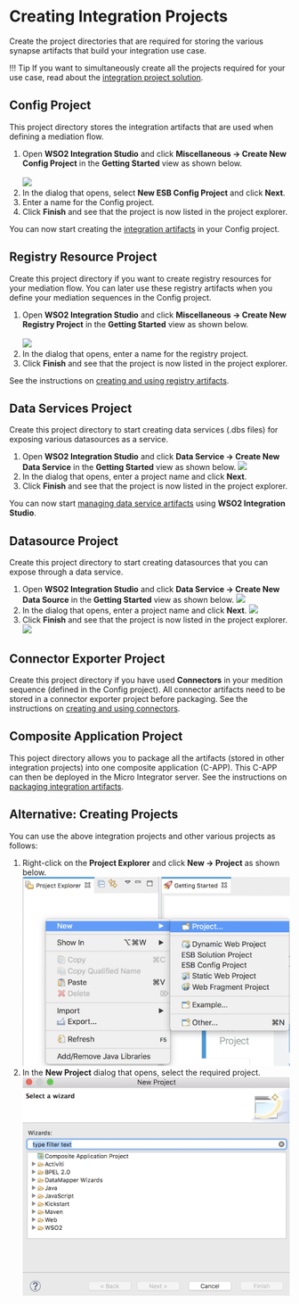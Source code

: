 # Creating Integration Projects

Create the project directories that are required for storing the various synapse artifacts that build your integration use case.

!!! Tip
    If you want to simultaneously create all the projects required for your use case, read about the [integration project solution](../../develop/creating-project-solution).

## Config Project

This project directory stores the integration artifacts that are used when defining a mediation flow.

<ol>
    <li>
        Open <b>WSO2 Integration Studio</b> and click <b>Miscellaneous → Create New Config Project</b> in the <b>Getting Started</b> view as shown below.</br></br><img src="../../assets/img/create_project/new_config_project.png">
    </li> 
    <li>
        In the dialog that opens, select <b>New ESB Config Project</b> and click <b>Next</b>.
    </li>
    <li>
        Enter a name for the Config project.
    </li>
    <li>
        Click <b>Finish</b> and see that the project is now listed in the project explorer.
    </li>
</ol>

You can now start creating the [integration artifacts](../develop/creating-artifacts/creating-an-api.md) in your Config project.

## Registry Resource Project

Create this project directory if you want to create registry resources for your mediation flow. You can later use these registry artifacts when you define your mediation sequences in the Config project.
            
<ol>
    <li>
        Open <b>WSO2 Integration Studio</b> and click <b>Miscellaneous → Create New Registry Project</b> in the <b>Getting Started</b> view as shown below.</br></br><img src="../../assets/img/create_project/new_registy_project.png">
    </li>
    <li>
        In the dialog that opens, enter a name for the registry project. 
    </li>
    <li>
        Click <b>Finish</b> and see that the project is now listed in the project explorer.  
    </li>
</ol>

See the instructions on <a href="../../develop/creating-artifacts/creating-registry-resources/#creating-registry-resources">creating and using registry artifacts</a>.

## Data Services Project

Create this project directory to start creating data services (.dbs files) for exposing various datasources as a service.</br>
<ol>
    <li>
        Open <b>WSO2 Integration Studio</b> and click <b>Data Service → Create New Data Service</b> in the <b>Getting Started</b> view as shown below.
                    <img src="../../assets/img/create_project/data_services_project.png">
    </li>
    <li>
        In the dialog that opens, enter a project name and click <b>Next</b>.
    </li>
    <li>
        Click <b>Finish</b> and see that the project is now listed in the project explorer.
    </li>
</ol>

You can now start <a href="../../develop/creating-artifacts/data-services/creating-data-services/">managing data service artifacts</a> using <b>WSO2 Integration Studio</b>.

## Datasource Project

Create this project directory to start creating datasources that you can expose through a data service.

1. Open **WSO2 Integration Studio** and click **Data Service → Create New Data Source** in the **Getting Started** view as shown below.
    <img src="../../assets/img/create_project/datasource-project.png">
2. In the dialog that opens, enter a project name and click **Next**.
    <img src="../../assets/img/create_project/datasource-project-dialog.png">
3. Click **Finish** and see that the project is now listed in the project explorer.
    <img src="../../assets/img/create_project/datasource-project-explorer.png" width="400">

## Connector Exporter Project

Create this project directory if you have used **Connectors** in your medition sequence (defined in the Config project). All connector artifacts need to be stored in a connector exporter project before packaging. See the instructions on [creating and using connectors](../../develop/creating-artifacts/adding-connectors).

## Composite Application Project

This poject directory allows you to package all the artifacts (stored in other integration projects) into one composite application (C-APP). This C-APP can then be deployed in the Micro Integrator server. See the instructions on [packaging integration artifacts](../../develop/packaging-artifacts).

## Alternative: Creating Projects

You can use the above integration projects and other various projects as follows:

1.  Right-click on the **Project Explorer** and click **New → Project** as shown below.
    ![Create new project](../assets/img/create_project/new_project_root.png)
2.  In the **New Project** dialog that opens, select the required project.  
    ![Create new project dialog](../assets/img/create_project/new_project_root_dialog.png)